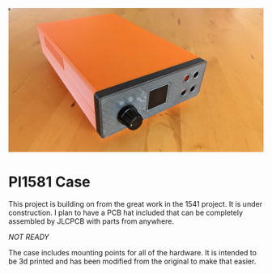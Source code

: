 ![Test render](./docs/case.jpg)

# PI1581 Case 

This project is building on from the great work in the 1541 project. It is under construction. I plan to have a PCB hat included that can be completely assembled by JLCPCB with parts from anywhere.

_NOT READY_

The case includes mounting points for all of the hardware. It is intended to be 3d printed and has been modified from the original to make that easier.

